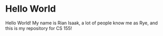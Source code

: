 # Hello World

Hello World! My name is Rian Isaak, a lot of people know me as Rye, and this is my repository for CS 155! 

